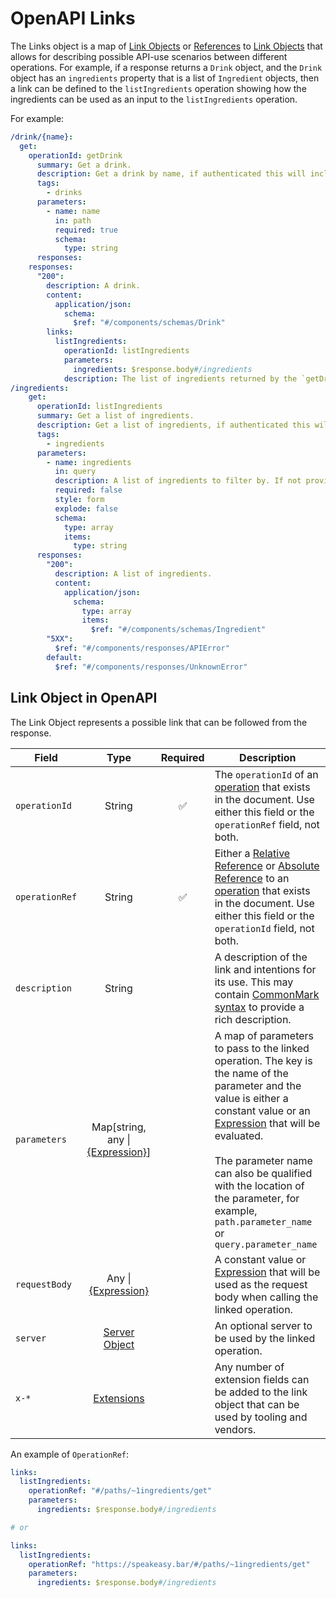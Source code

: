 # OpenAPI Links

The Links object is a map of [Link Objects](/openapi/paths/operations/responses/links#link-object) or [References](/openapi/references) to [Link Objects](/openapi/paths/operations/responses/links#link-object) that allows for describing possible API-use scenarios between different operations. For example, if a response returns a `Drink` object, and the `Drink` object has an `ingredients` property that is a list of `Ingredient` objects, then a link can be defined to the `listIngredients` operation showing how the ingredients can be used as an input to the `listIngredients` operation.

For example:

```yaml
/drink/{name}:
  get:
    operationId: getDrink
      summary: Get a drink.
      description: Get a drink by name, if authenticated this will include stock levels and product codes otherwise it will only include public information.
      tags:
        - drinks
      parameters:
        - name: name
          in: path
          required: true
          schema:
            type: string
      responses:
    responses:
      "200":
        description: A drink.
        content:
          application/json:
            schema:
              $ref: "#/components/schemas/Drink"
        links:
          listIngredients:
            operationId: listIngredients
            parameters:
              ingredients: $response.body#/ingredients
            description: The list of ingredients returned by the `getDrink` operation can be used as an input to the `listIngredients` operation, to retrieve additional details about the ingredients required to make the drink.
/ingredients:
    get:
      operationId: listIngredients
      summary: Get a list of ingredients.
      description: Get a list of ingredients, if authenticated this will include stock levels and product codes otherwise it will only include public information.
      tags:
        - ingredients
      parameters:
        - name: ingredients
          in: query
          description: A list of ingredients to filter by. If not provided all ingredients will be returned.
          required: false
          style: form
          explode: false
          schema:
            type: array
            items:
              type: string
      responses:
        "200":
          description: A list of ingredients.
          content:
            application/json:
              schema:
                type: array
                items:
                  $ref: "#/components/schemas/Ingredient"
        "5XX":
          $ref: "#/components/responses/APIError"
        default:
          $ref: "#/components/responses/UnknownError"
```

## Link Object in OpenAPI

The Link Object represents a possible link that can be followed from the response.

| Field          |                       Type                        | Required | Description                                                                                                                                                                                                                                                                                                                                   |
| -------------- | :-----------------------------------------------: | :------: | --------------------------------------------------------------------------------------------------------------------------------------------------------------------------------------------------------------------------------------------------------------------------------------------------------------------------------------------- |
| `operationId`  |                      String                       |    ✅    | The `operationId` of an [operation](/openapi/paths/operations) that exists in the document. Use either this field or the `operationRef` field, not both.                                                                                                                                                                                              |
| `operationRef` |                      String                       |    ✅    | Either a [Relative Reference](/openapi/references#relative-references) or [Absolute Reference](/openapi/references#absolute-references) to an [operation](/openapi/paths/operations) that exists in the document. Use either this field or the `operationId` field, not both.                                                                                                                                 |
| `description`  |                      String                       |          | A description of the link and intentions for its use. This may contain [CommonMark syntax](https://spec.commonmark.org/) to provide a rich description.                                                                                                                                                                                       |
| `parameters`   | Map[string, any \| [\{Expression\}](/openapi/references#runtime-expression)] |          | A map of parameters to pass to the linked operation. The key is the name of the parameter and the value is either a constant value or an [Expression](/openapi/references#runtime-expression) that will be evaluated.<br/><br/>The parameter name can also be qualified with the location of the parameter, for example, `path.parameter_name` or `query.parameter_name` |
| `requestBody`  |       Any \| [\{Expression\}](/openapi/references#runtime-expression)        |          | A constant value or [Expression](/openapi/references#runtime-expression) that will be used as the request body when calling the linked operation.                                                                                                                                                                                                                        |
| `server`       |          [Server Object](/openapi/servers)          |          | An optional server to be used by the linked operation.                                                                                                                                                                                                                                                                                        |
| `x-*`          |             [Extensions](/openapi/extensions)             |          | Any number of extension fields can be added to the link object that can be used by tooling and vendors.                                                                                                                                                                                                                                       |

An example of `OperationRef`:

```yaml
links:
  listIngredients:
    operationRef: "#/paths/~1ingredients/get"
    parameters:
      ingredients: $response.body#/ingredients

# or

links:
  listIngredients:
    operationRef: "https://speakeasy.bar/#/paths/~1ingredients/get"
    parameters:
      ingredients: $response.body#/ingredients
```
